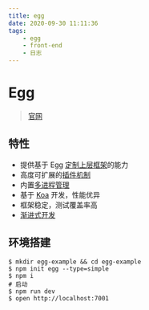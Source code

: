 ```yaml
---
title: egg 
date: 2020-09-30 11:11:36 
tags:
	- egg
	- front-end
	- 日志
---
```


# Egg

> [官网](https://eggjs.org/zh-cn/intro/quickstart.html)

##  特性

- 提供基于 Egg [定制上层框架](https://eggjs.org/zh-cn/advanced/framework.html)的能力
- 高度可扩展的[插件机制](https://eggjs.org/zh-cn/basics/plugin.html)
- 内置[多进程管理](https://eggjs.org/zh-cn/advanced/cluster-client.html)
- 基于 [Koa](http://koajs.com/) 开发，性能优异
- 框架稳定，测试覆盖率高
- [渐进式开发](https://eggjs.org/zh-cn/tutorials/progressive.html)

## 环境搭建

```basic
$ mkdir egg-example && cd egg-example
$ npm init egg --type=simple
$ npm i
# 启动
$ npm run dev
$ open http://localhost:7001
```